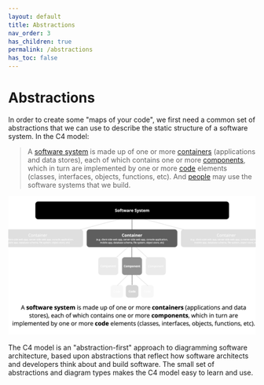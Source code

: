 ```yaml
---
layout: default
title: Abstractions
nav_order: 3
has_children: true
permalink: /abstractions
has_toc: false
---
```


# Abstractions

In order to create some "maps of your code", we first need a common set of abstractions
that we can use to describe the static structure of a software system. In the C4 model:

> A [software system](/abstractions/software-system)
> is made up of one or  more [containers](/abstractions/container) (applications and data stores),
> each of which contains one or more [components](/abstractions/component),  which in turn are implemented by one or
> more [code](/abstractions/code) elements (classes, interfaces, objects, functions, etc).
> And [people](/abstractions/person) may use the software systems that we build.

![The abstractions behind the C4 model](/images/abstractions.png)

The C4 model is an "abstraction-first" approach to diagramming software architecture, based upon abstractions that
reflect how software architects and developers think about and build software. The small set of abstractions and
diagram types makes the C4 model easy to learn and use.